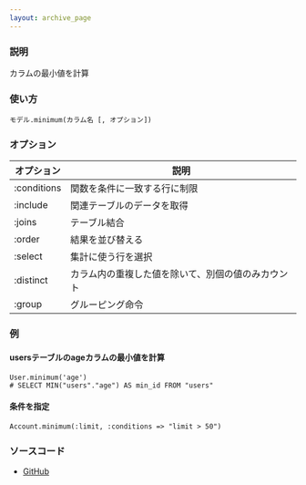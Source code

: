 ```yaml
---
layout: archive_page
---
```

### 説明
カラムの最小値を計算

### 使い方
    モデル.minimum(カラム名 [, オプション])

### オプション

オプション       | 説明
----------- | -------------------------
:conditions | 関数を条件に一致する行に制限
:include    | 関連テーブルのデータを取得
:joins      | テーブル結合
:order      | 結果を並び替える
:select     | 集計に使う行を選択
:distinct   | カラム内の重複した値を除いて、別個の値のみカウント
:group      | グルーピング命令

### 例
#### usersテーブルのageカラムの最小値を計算
    User.minimum('age')
    # SELECT MIN("users"."age") AS min_id FROM "users"

#### 条件を指定
    Account.minimum(:limit, :conditions => "limit > 50")

### ソースコード
* [GitHub](https://github.com/rails/rails/blob/ac30e389ecfa0e26e3d44c1eda8488ddf63b3ecc/activerecord/lib/active_record/relation/calculations.rb#L68)